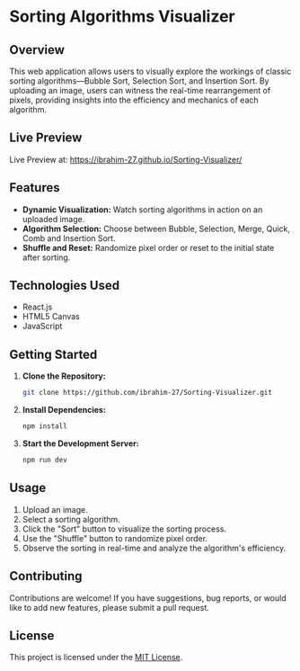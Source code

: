 # Sorting Algorithms Visualizer

## Overview

This web application allows users to visually explore the workings of classic sorting algorithms—Bubble Sort, Selection Sort, and Insertion Sort. By uploading an image, users can witness the real-time rearrangement of pixels, providing insights into the efficiency and mechanics of each algorithm.

## Live Preview

Live Preview at: https://ibrahim-27.github.io/Sorting-Visualizer/

## Features

- **Dynamic Visualization:** Watch sorting algorithms in action on an uploaded image.
- **Algorithm Selection:** Choose between Bubble, Selection, Merge, Quick, Comb and Insertion Sort.
- **Shuffle and Reset:** Randomize pixel order or reset to the initial state after sorting.

## Technologies Used

- React.js
- HTML5 Canvas
- JavaScript

## Getting Started

1. **Clone the Repository:**
    ```bash
    git clone https://github.com/ibrahim-27/Sorting-Visualizer.git
    ```

2. **Install Dependencies:**
    ```bash
    npm install
    ```

3. **Start the Development Server:**
    ```bash
    npm run dev
    ```

## Usage

1. Upload an image.
2. Select a sorting algorithm.
3. Click the "Sort" button to visualize the sorting process.
4. Use the "Shuffle" button to randomize pixel order.
5. Observe the sorting in real-time and analyze the algorithm's efficiency.

## Contributing

Contributions are welcome! If you have suggestions, bug reports, or would like to add new features, please submit a pull request.

## License

This project is licensed under the [MIT License](LICENSE).
